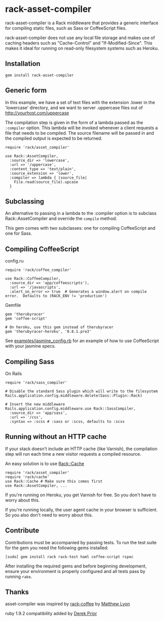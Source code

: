 # rack-asset-compiler

rack-asset-compiler is a Rack middleware that provides a generic interface for compiling static files, such as Sass or CoffeeScript files.

rack-asset-compiler does not use any local file storage and makes use of caching headers such as "Cache-Control" and "If-Modified-Since".  This makes it ideal for running on read-only filesystem systems such as Heroku.

## Installation

    gem install rack-asset-compiler

## Generic form

In this example, we have a set of text files with the extension .lower in the 'lowercase' directory, and
we want to server .uppercase files out of http://yourhost.com/uppercase

The compilation step is given in the form of a lambda passed as the `:compiler` option.  This lambda will
be invoked whenever a client requests a file that needs to be compiled.  The source filename will be passed
in and the compiled output is expected to be returned.

    require 'rack/asset_compiler'

    use Rack::AssetCompiler,
      :source_dir => 'lowercase',
      :url => '/uppercase',
      :content_type => 'text/plain',
      :source_extension => 'lower',
      :compiler => lambda { |source_file|
        File.read(source_file).upcase
      }

## Subclassing
An alternative to passing in a lambda to the :compiler option is to subclass Rack::AssetCompiler and
override the `compile` method.

This gem comes with two subclasses: one for compiling CoffeeScript and one for Sass.

## Compiling CoffeeScript

config.ru

    require 'rack/coffee_compiler'

    use Rack::CoffeeCompiler,
      :source_dir => 'app/coffeescripts'),
      :url => '/javascripts',
      :alert_on_error => true  # Generates a window.alert on compile error.  Defaults to (RACK_ENV != 'production')

Gemfile

    gem 'therubyracer'
    gem 'coffee-script'

    # On heroku, use this gem instead of therubyracer
    gem 'therubyracer-heroku', '0.8.1.pre3'

See [examples/jasmine_config.rb](https://github.com/jbaudanza/rack-asset-compiler/tree/master/examples/jasmine_config.rb) for an example of how to use CoffeeScript with your jasmine specs.

## Compiling Sass

On Rails

    require 'rack/sass_compiler'

    # Disable the standard Sass plugin which will write to the filesystem
    Rails.application.config.middleware.delete(Sass::Plugin::Rack)

    # Insert the new middleware
    Rails.application.config.middleware.use Rack::SassCompiler,
      :source_dir => 'app/sass',
      :url => '/css',
      :syntax => :scss # :sass or :scss, defaults to :scss

## Running without an HTTP cache
If your stack doesn't include an HTTP cache (like Varnish), the compilation step will run each time a new visitor requests a compiled resource.

An easy solution is to use [Rack::Cache][rack-cache]

    require 'rack/asset_compiler'
    require 'rack/cache'
    use Rack::Cache # Make sure this comes first
    use Rack::AssetCompiler, ...

If you're running on Heroku, you get Varnish for free.  So you don't have to worry about this.

If you're running locally, the user agent cache in your browser is sufficient.  So you also don't need to worry about this.

## Contribute

Contributions must be accompanied by passing tests. To run the test suite for
 the gem you need the following gems installed:

    [sudo] gem install rack rack-test haml coffee-script rspec

After installing the required gems and before beginning development,
ensure your environment is properly configured and all tests pass by
running `rake`.

## Thanks
asset-compiler was inspired by [rack-coffee] by [Matthew Lyon][mattly]

ruby 1.9.2 compatibility added by [Derek Prior][derekprior]

[rack-coffee]: https://github.com/mattly/rack-coffee
[mattly]: https://github.com/mattly
[derekprior]: https://github.com/derekprior
[rack-cache]: http://rtomayko.github.com/rack-cache/
